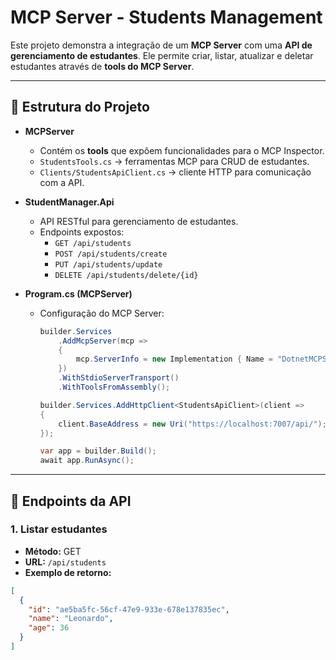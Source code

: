 # MCP Server - Students Management

Este projeto demonstra a integração de um **MCP Server** com uma **API de gerenciamento de estudantes**. Ele permite criar, listar, atualizar e deletar estudantes através de **tools do MCP Server**.

---

## 🔹 Estrutura do Projeto

- **MCPServer**
  - Contém os **tools** que expõem funcionalidades para o MCP Inspector.
  - `StudentsTools.cs` → ferramentas MCP para CRUD de estudantes.
  - `Clients/StudentsApiClient.cs` → cliente HTTP para comunicação com a API.

- **StudentManager.Api**
  - API RESTful para gerenciamento de estudantes.
  - Endpoints expostos:
    - `GET /api/students`
    - `POST /api/students/create`
    - `PUT /api/students/update`
    - `DELETE /api/students/delete/{id}`

- **Program.cs (MCPServer)**
  - Configuração do MCP Server:
    ```csharp
    builder.Services
        .AddMcpServer(mcp =>
        {
            mcp.ServerInfo = new Implementation { Name = "DotnetMCPServer", Version = "1.0.0" };
        })
        .WithStdioServerTransport()
        .WithToolsFromAssembly();

    builder.Services.AddHttpClient<StudentsApiClient>(client =>
    {
        client.BaseAddress = new Uri("https://localhost:7007/api/");
    });

    var app = builder.Build();
    await app.RunAsync();
    ```

---

## 🔹 Endpoints da API

### 1. Listar estudantes
- **Método:** GET
- **URL:** `/api/students`
- **Exemplo de retorno:**
```json
[
  {
    "id": "ae5ba5fc-56cf-47e9-933e-678e137835ec",
    "name": "Leonardo",
    "age": 36
  }
]

